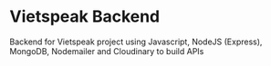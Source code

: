 # Vietspeak Backend

Backend for Vietspeak project using Javascript, NodeJS (Express), MongoDB, Nodemailer and Cloudinary to build APIs
